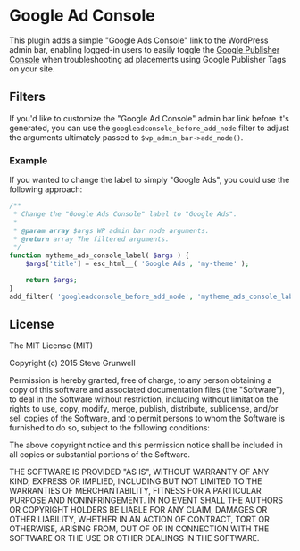 # Google Ad Console

This plugin adds a simple "Google Ads Console" link to the WordPress admin bar, enabling logged-in users to easily toggle the [Google Publisher Console](https://support.google.com/dfp_sb/answer/181070?hl=en) when troubleshooting ad placements using Google Publisher Tags on your site.

## Filters

If you'd like to customize the "Google Ad Console" admin bar link before it's generated, you can use the `googleadconsole_before_add_node` filter to adjust the arguments ultimately passed to `$wp_admin_bar->add_node()`.

### Example

If you wanted to change the label to simply "Google Ads", you could use the following approach:

```php
/**
 * Change the "Google Ads Console" label to "Google Ads".
 *
 * @param array $args WP admin bar node arguments.
 * @return array The filtered arguments.
 */
function mytheme_ads_console_label( $args ) {
	$args['title'] = esc_html__( 'Google Ads', 'my-theme' );

	return $args;
}
add_filter( 'googleadconsole_before_add_node', 'mytheme_ads_console_label' );
```

## License

The MIT License (MIT)

Copyright (c) 2015 Steve Grunwell

Permission is hereby granted, free of charge, to any person obtaining a copy
of this software and associated documentation files (the "Software"), to deal
in the Software without restriction, including without limitation the rights
to use, copy, modify, merge, publish, distribute, sublicense, and/or sell
copies of the Software, and to permit persons to whom the Software is
furnished to do so, subject to the following conditions:

The above copyright notice and this permission notice shall be included in
all copies or substantial portions of the Software.

THE SOFTWARE IS PROVIDED "AS IS", WITHOUT WARRANTY OF ANY KIND, EXPRESS OR
IMPLIED, INCLUDING BUT NOT LIMITED TO THE WARRANTIES OF MERCHANTABILITY,
FITNESS FOR A PARTICULAR PURPOSE AND NONINFRINGEMENT. IN NO EVENT SHALL THE
AUTHORS OR COPYRIGHT HOLDERS BE LIABLE FOR ANY CLAIM, DAMAGES OR OTHER
LIABILITY, WHETHER IN AN ACTION OF CONTRACT, TORT OR OTHERWISE, ARISING FROM,
OUT OF OR IN CONNECTION WITH THE SOFTWARE OR THE USE OR OTHER DEALINGS IN
THE SOFTWARE.